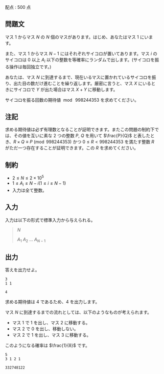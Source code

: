 配点 : $500$ 点

## 問題文

マス $1$ からマス $N$ の $N$ 個のマスがあります。はじめ、あなたはマス $1$ にいます。

また、マス $1$ からマス $N-1$ にはそれぞれサイコロが置いてあります。マス $i$ のサイコロは $0$ 以上 $A_i$ 以下の整数を等確率にランダムで出します。(サイコロを振る操作は毎回独立です。)

あなたは、マス $N$ に到達するまで、現在いるマスに置かれているサイコロを振り、出た目の数だけ進むことを繰り返します。厳密に言うと、マス $X$ にいるときにサイコロで $Y$ が出た場合はマス $X+Y$ に移動します。

サイコロを振る回数の期待値 $\bmod\ 998244353$ を求めてください。

## 注記

求める期待値は必ず有理数となることが証明できます。またこの問題の制約下では、その値を互いに素な $2$ つの整数 $P$, $Q$ を用いて $\frac{P}{Q}$ と表したとき、$R \times Q \equiv P\pmod{998244353}$ かつ $0 \leq R \lt 998244353$ を満たす整数 $R$ がただ一つ存在することが証明できます。この $R$ を求めてください。

## 制約

- $2 \le N \le 2 \times 10^5$
- $1 \le A_i \le N-i(1 \le i \le N-1)$
- 入力は全て整数。

## 入力

入力は以下の形式で標準入力から与えられる。

> $N$
> 
> $A_1$ $A_2$ $\dots$ $A_{N-1}$

## 出力

答えを出力せよ。

```input1
3
1 1
```

```output1
4
```

求める期待値は $4$ であるため、$4$ を出力します。

マス $N$ に到達するまでの流れとしては、以下のようなものが考えられます。

- マス $1$ で $1$ を出し、マス $2$ に移動する。
- マス $2$ で $0$ を出し、移動しない。
- マス $2$ で $1$ を出し、マス $3$ に移動する。

このようになる確率は $\frac{1}{8}$ です。

```input2
5
3 1 2 1
```

```output2
332748122
```